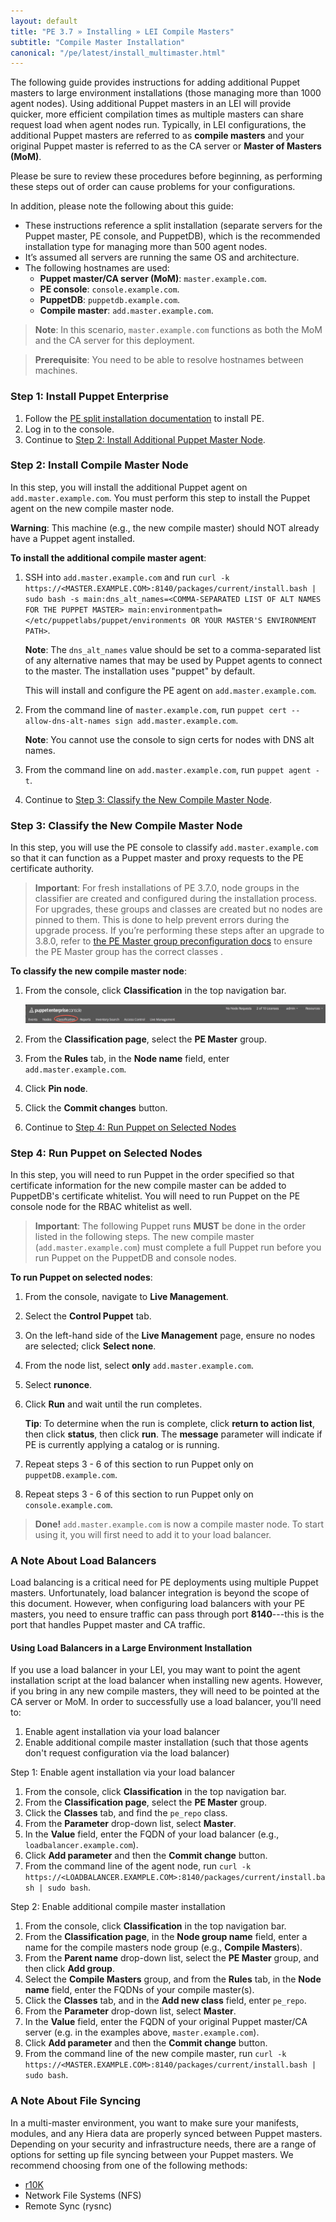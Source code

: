 ```yaml
---
layout: default
title: "PE 3.7 » Installing » LEI Compile Masters"
subtitle: "Compile Master Installation"
canonical: "/pe/latest/install_multimaster.html"
---
```


The following guide provides instructions for adding additional Puppet masters to large environment installations (those managing more than 1000 agent nodes). Using additional Puppet masters in an LEI will provide quicker, more efficient compilation times as multiple masters can share request load when agent nodes run. Typically, in LEI configurations, the additional Puppet masters are referred to as **compile masters** and your original Puppet master is referred to as the CA server or **Master of Masters (MoM)**.

Please be sure to review these procedures before beginning, as performing these steps out of order can cause problems for your configurations.

In addition, please note the following about this guide:

- These instructions reference a split installation (separate servers for the Puppet master, PE console, and PuppetDB), which is the recommended installation type for managing more than 500 agent nodes.
- It’s assumed all servers are running the same OS and architecture.
- The following hostnames are used:
   - **Puppet master/CA server (MoM)**: `master.example.com`.
   - **PE console**: `console.example.com`.
   - **PuppetDB**: `puppetdb.example.com`.
   - **Compile master**: `add.master.example.com`.

> **Note**: In this scenario, `master.example.com` functions as both the MoM and the CA server for this deployment.

> **Prerequisite**: You need to be able to resolve hostnames between machines.

### Step 1: Install Puppet Enterprise

1. Follow the [PE split installation documentation](./install_pe_split.html) to install PE.
2. Log in to the console.
3. Continue to [Step 2: Install Additional Puppet Master Node](#step-2-install-additional-puppet-master-node).

### Step 2: Install Compile Master Node

In this step, you will install the additional Puppet agent on `add.master.example.com`. You must perform this step to install the Puppet agent on the new compile master node.

**Warning**: This machine (e.g., the new compile master) should NOT already have a Puppet agent installed.

**To install the additional compile master agent**:

1. SSH into `add.master.example.com` and run `curl -k https://<MASTER.EXAMPLE.COM>:8140/packages/current/install.bash | sudo bash -s main:dns_alt_names=<COMMA-SEPARATED LIST OF ALT NAMES FOR THE PUPPET MASTER> main:environmentpath=</etc/puppetlabs/puppet/environments OR YOUR MASTER'S ENVIRONMENT PATH>`.

   **Note**: The `dns_alt_names` value should be set to a comma-separated list of any alternative names that may be used by Puppet agents to connect to the master. The installation uses "puppet" by default.

   This will install and configure the PE agent on `add.master.example.com`.

2. From the command line of `master.example.com`, run `puppet cert --allow-dns-alt-names sign add.master.example.com`.

   **Note**: You cannot use the console to sign certs for nodes with DNS alt names.

3. From the command line on `add.master.example.com`, run `puppet agent -t`.

4. Continue to [Step 3: Classify the New Compile Master Node](#step-3-classify-the-new-compile-master-node).

### Step 3: Classify the New Compile Master Node

[classification_selector]: ./images/quick/classification_selector.png

In this step, you will use the PE console to classify `add.master.example.com` so that it can function as a Puppet master and proxy requests to the PE certificate authority.

> **Important**: For fresh installations of PE 3.7.0, node groups in the classifier are created and configured during the installation process. For upgrades, these groups and classes are created but no nodes are pinned to them. This is done to help prevent errors during the upgrade process. If you’re performing these steps after an upgrade to 3.8.0, refer to [the PE Master group preconfiguration docs](./console_classes_groups_preconfigured_groups.html#the-pe-master-group) to ensure the PE Master group has the correct classes .             

**To classify the new compile master node**:

1. From the console, click __Classification__ in the top navigation bar.

   ![classification selection][classification_selector]

2. From the __Classification page__, select the __PE Master__ group.
3. From the __Rules__ tab, in the __Node name__ field, enter `add.master.example.com`.
4. Click __Pin node__.
5. Click the __Commit changes__ button.
6. Continue to [Step 4: Run Puppet on Selected Nodes](#step-4-run-puppet-on-selected-nodes)

### Step 4: Run Puppet on Selected Nodes

In this step, you will need to run Puppet in the order specified so that certificate information for the new compile master can be added to PuppetDB's certificate whitelist. You will need to run Puppet on the PE console node for the RBAC whitelist as well.

>**Important**: The following Puppet runs **MUST** be done in the order listed in the following steps. The new compile master (`add.master.example.com`) must complete a full Puppet run before you run Puppet on the PuppetDB and console nodes.

**To run Puppet on selected nodes**:

1. From the console, navigate to __Live Management__.
2. Select the __Control Puppet__ tab.
3. On the left-hand side of the __Live Management__ page, ensure no nodes are selected; click __Select none__.
4. From the node list, select **only** `add.master.example.com`.
5. Select __runonce__.
6. Click __Run__ and wait until the run completes.

   **Tip**: To determine when the run is complete, click **return to action list**, then click **status**, then click **run**. The **message** parameter will indicate if PE is currently applying a catalog or is running.


7. Repeat steps 3 - 6 of this section to run Puppet only on `puppetDB.example.com`.
8. Repeat steps 3 - 6 of this section to run Puppet only on `console.example.com`.

> **Done!** `add.master.example.com` is now a compile master node. To start using it, you will first need to add it to your load balancer.

### A Note About Load Balancers

Load balancing is a critical need for PE deployments using multiple Puppet masters. Unfortunately, load balancer integration is beyond the scope of this document. However, when configuring load balancers with your PE masters, you need to ensure traffic can pass through port **8140**---this is the port that handles Puppet master and CA traffic.

#### Using Load Balancers in a Large Environment Installation

If you use a load balancer in your LEI, you may want to point the agent installation script at the load balancer when installing new agents. However, if you bring in any new compile masters, they will need to be pointed at the CA server or MoM. In order to successfully use a load balancer, you'll need to:

1. Enable agent installation via your load balancer
2. Enable additional compile master installation (such that those agents don't request configuration via the load balancer)

Step 1: Enable agent installation via your load balancer

1. From the console, click __Classification__ in the top navigation bar.
2. From the __Classification page__, select the __PE Master__ group.
3. Click the __Classes__ tab, and find the `pe_repo` class.
4. From the __Parameter__ drop-down list, select __Master__.
5. In the __Value__ field, enter the FQDN of your load balancer (e.g., `loadbalancer.example.com`).
6. Click __Add parameter__ and then the __Commit change__ button.
7. From the command line of the agent node, run `curl -k https://<LOADBALANCER.EXAMPLE.COM>:8140/packages/current/install.bash | sudo bash`.

Step 2: Enable additional compile master installation

1. From the console, click __Classification__ in the top navigation bar.
2. From the __Classification page__, in the __Node group name__ field, enter a name for the compile masters node group (e.g., __Compile Masters__).
3. From the __Parent name__ drop-down list, select the __PE Master__ group, and then click __Add group__.
4. Select the __Compile Masters__ group, and from the __Rules__ tab, in the __Node name__ field, enter the FQDNs of your compile master(s).
5. Click the __Classes__ tab, and in the __Add new class__ field, enter `pe_repo`.
6. From the __Parameter__ drop-down list, select __Master__.
7. In the __Value__ field, enter the FQDN of your original Puppet master/CA server (e.g. in the examples above, `master.example.com`).
8. Click __Add parameter__ and then the __Commit change__ button.
9. From the command line of the new compile master, run `curl -k https://<MASTER.EXAMPLE.COM>:8140/packages/current/install.bash | sudo bash`.

### A Note About File Syncing

In a multi-master environment, you want to make sure your manifests, modules, and any Hiera data are properly synced between Puppet masters.  Depending on your security and infrastructure needs, there are a range of options for setting up file syncing between your Puppet masters. We recommend choosing from one of the following methods:

- [r10K](https://forge.puppetlabs.com/zack/r10k)
- Network File Systems (NFS)
- Remote Sync (rysnc)



